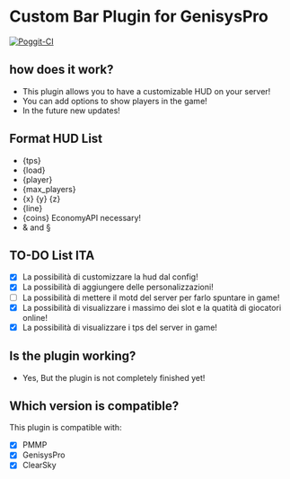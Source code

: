 # Custom Bar Plugin for GenisysPro

[![Poggit-CI](https://poggit.pmmp.io/ci.badge/SuperKali/CustomBar/CustomBar)](https://poggit.pmmp.io/ci/SuperKali/CustomBar/CustomBar)

## how does it work?

* This plugin allows you to have a customizable HUD on your server!
* You can add options to show players in the game!
* In the future new updates!

## Format HUD List

* {tps} 
* {load}
* {player}
* {max_players}
* {x} {y} {z}
* {line}
* {coins} EconomyAPI necessary!
* & and §

## TO-DO List ITA

- [x] La possibilità di customizzare la hud dal config!
- [x] La possibilità di aggiungere delle personalizzazioni!
- [ ] La possibilità di mettere il motd del server per farlo spuntare in game!
- [x] La possibilità di visualizzare i massimo dei slot e la quatità di giocatori online!
- [x] La possibilità di visualizzare i tps del server in game!

## Is the plugin working?

* Yes, But the plugin is not completely finished yet!

## Which version is compatible?

This plugin is compatible with:
- [x] PMMP
- [X] GenisysPro
- [x] ClearSky

